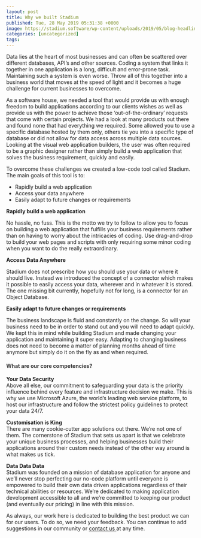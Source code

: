 ```yaml
---
layout: post
title: Why we built Stadium
published: Tue, 28 May 2019 05:31:38 +0000
image: https://stadium.software/wp-content/uploads/2019/05/blog-headliners-03-650x350.jpg
categories: [uncategorized]
tags: 
---
```


<p>
<span style="font-weight: 400;">Data lies at the heart of most businesses and can often be scattered over different databases, API’s and other sources. Coding a system that links it together in one application is a long, difficult and error-prone task. Maintaining such a system is even worse. Throw all of this together into a business world that moves at the speed of light and it becomes a huge challenge for current businesses to overcome.</span>
</p>
<p>
<span style="font-weight: 400;">As a software house, we needed a tool that would provide us with enough freedom to build applications according to our clients wishes as well as provide us with the power to achieve those ‘out-of-the-ordinary’ requests that come with certain projects. We had a look at many products out there and found none that had everything we required. Some allowed you to use a specific database hosted by them only, others tie you into a specific type of database or did not allow for data access across multiple data sources. Looking at the visual web application builders, the user was often required to be a graphic designer rather than simply build a web application that solves the business requirement, quickly and easily.</span>
</p>
<p>
<span style="font-weight: 400;">To overcome these challenges we created a low-code tool called Stadium. The main goals of this tool is to:</span>
</p>
<ul>
<li style="font-weight: 400;">
<span style="font-weight: 400;">Rapidly build a web application</span>
</li>
<li style="font-weight: 400;">
<span style="font-weight: 400;">Access your data anywhere</span>
</li>
<li style="font-weight: 400;">
<span style="font-weight: 400;">Easily adapt to future changes or requirements
<p>
</span>
</li>
</ul>
<p>
<b>Rapidly build a web application</b>
</p>
<p>
<span style="font-weight: 400;">No hassle, no fuss. This is the motto we try to follow to allow you to focus on building a web application that fulfills your business requirements rather than on having to worry about the intricacies of coding. Use drag-and-drop to build your web pages and scripts with only requiring some minor coding when you want to do the really extraordinary.</span>
</p>
<p>
<b>Access Data Anywhere</b>
</p>
<p>
<span style="font-weight: 400;">Stadium does not prescribe how you should use your data or where it should live. Instead we introduced the concept of a connector which makes it possible to easily access your data, wherever and in whatever it is stored. The one missing bit currently, hopefully not for long, is a connector for an Object Database.</span>
</p>
<p>
<b>Easily adapt to future changes or requirements</b>
</p>
<p>
<span style="font-weight: 400;">The business landscape is fluid and constantly on the change. So will your business need to be in order to stand out and you will need to adapt quickly. We kept this in mind while building Stadium and made changing your application and maintaining it super easy. Adapting to changing business does not need to become a matter of planning months ahead of time anymore but simply do it on the fly as and when required.</span>
</p>
<h4>
<strong>
<span style="color: #333333;">What are our core competencies?</span>
</p>
<p>
</strong>
<strong>
</strong>
<strong>
</strong>
</h4>
<p>
<span style="font-weight: 400;">
<strong>Your Data Security<br/>
</strong>
</span>
<span style="font-weight: 400;">Above all else, our commitment to safeguarding your data is the priority influence behind every feature and infrastructure decision we make. This is why we use Microsoft Azure, the world’s leading web service platform, to host our infrastructure and follow the strictest policy guidelines to protect your data 24/7.</span>
</p>
<p>
<strong>Customisation is King<br/>
</strong>
<span style="font-size: inherit;">There are many cookie-cutter app solutions out there. We’re not one of them. The cornerstone of Stadium that sets us apart is that we celebrate your unique business processes, and helping businesses build their applications around their custom needs instead of the other way around is what makes us tick.</span>
</p>
<p>
<span style="font-weight: 400;">
<strong>Data Data Data<br/>
</strong>Stadium was founded on a mission of database application for anyone and we’ll never stop perfecting our no-code platform until everyone is empowered to build their own data driven applications regardless of their technical abilities or resources. We’re dedicated to making application development accessible to all and we’re committed to keeping our product (and eventually our pricing) in line with this mission.</span>
</p>
<p>
<span style="font-weight: 400;">As always, our work here is dedicated to building the best product we can for our users. To do so, we need your feedback. You can continue to add suggestions in our community or </span>
<a href="https://origin.stadium.software/contact/">
<span style="font-weight: 400;">contact us</span>
</a>
<span style="font-weight: 400;"> at any time.</span>
</p>
<p>
<span style="font-weight: 400;">&nbsp;</span>
</p>